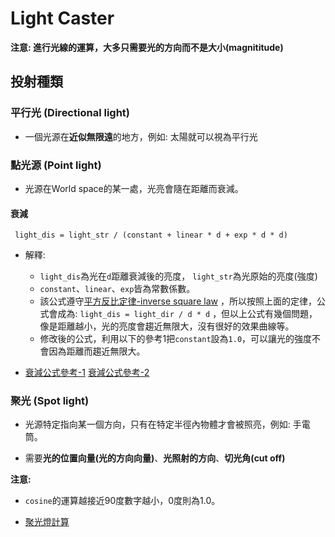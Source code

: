 # Light Caster

**注意: 進行光線的運算，大多只需要光的方向而不是大小(magnititude)**

## 投射種類

### 平行光 (Directional light)
* 一個光源在**近似無限遠**的地方，例如: 太陽就可以視為平行光

### 點光源 (Point light)
* 光源在World space的某一處，光亮會隨在距離而衰減。

#### 衰減

``` light_dis = light_str / (constant + linear * d + exp * d * d)```

* 解釋: 
    * `light_dis`為光在`d`距離衰減後的亮度， `light_str`為光原始的亮度(強度)
    * `constant`、`linear`、`exp`皆為常數係數。
    * 該公式遵守[平方反比定律-inverse square law](http://hyperphysics.phy-astr.gsu.edu/hbase/Forces/isq.html) ，所以按照上面的定律，公式會成為: ```light_dis = light_dir / d * d``` ，但以上公式有幾個問題，像是距離越小，光的亮度會趨近無限大，沒有很好的效果曲線等。
    * 修改後的公式，利用以下的參考1把`constant`設為`1.0`，可以讓光的強度不會因為距離而趨近無限大。


* [衰減公式參考-1](http://wiki.ogre3d.org/tiki-index.php?page=-Point+Light+Attenuation)
 [衰減公式參考-2](http://ogldev.atspace.co.uk/www/tutorial20/tutorial20.html)



### 聚光 (Spot light)
* 光源特定指向某一個方向，只有在特定半徑內物體才會被照亮，例如: 手電筒。

* 需要**光的位置向量(光的方向向量)**、**光照射的方向**、**切光角(cut off)**

**注意:**
* `cosine`的運算越接近90度數字越小，0度則為1.0。

* [聚光燈計算](https://learnopengl.com/Lighting/Light-casters)